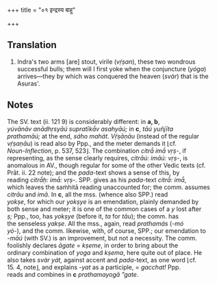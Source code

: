 +++
title = "०१ इन्द्रस्य बाहू"

+++
## Translation
1. Indra's two arms \[are\] stout, virile (*vṛ́ṣan*), these two wondrous  
successful bulls; them will I first yoke when the conjuncture (*yóga*)  
arrives—they by which was conquered the heaven (*svàr*) that is the  
Asuras'.

## Notes
The SV. text (ii. 121 9) is considerably different: in **a, b**,  
*yúvānāv anādhṛsyāú supratīkā́v asahyāú;* in **c**, *tāú yuñjīta  
prathamāú;* at the end, *sáho mahát*. *Vṛ́ṣāṇāu* (instead of the regular  
*vṛ́ṣaṇāu*) is read also by Ppp., and the meter demands it ⌊cf.  
*Noun-Inflection*, p. 537, 523⌋. The combination *citrā́ imā́ vṛṣ-*, if  
representing, as the sense clearly requires, *citrāú: imāú: vṛṣ-*, is  
anomalous in AV., though regular for some of the other Vedic texts (cf.  
Prāt. ii. 22 note); and the *pada*-text shows a sense of this, by  
reading *citrā́ḥ: imā́: vṛṣ-*. SPP. gives as his *pada*-text *citrā́: imā́*,  
which leaves the saṁhitā reading unaccounted for; the comm. assumes  
*citrāu* and *imā*. In **c**, all the mss. (whence also SPP.) read  
*yokṣe*, for which our *yokṣye* is an emendation, plainly demanded by  
both sense and meter; it is one of the common cases of a *y* lost after  
*ṣ;* Ppp., too, has *yokṣye* (before it, *ta* for *tāu*); the comm. has  
the senseless *yakṣe*. All the mss., again, read *prathamás* (*-mó  
yó-*), and the comm. likewise, with, of course, SPP.; our emendation to  
*-māú* (with SV.) is an improvement, but not a necessity. The comm.  
foolishly declares *āgate* = *kṣeme*, in order to bring about the  
ordinary combination of *yoga* and *kṣema*, here quite out of place. He  
also takes *svàr yát*, against accent and *pada*-text, as one word ⌊cf.  
15. 4, note⌋, and explains *-yat* as a participle, = *gacchat!* Ppp.  
reads and combines in **c** *prathamayogā ”gate*.
